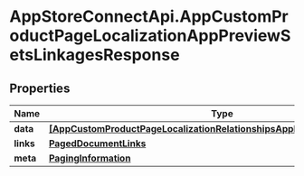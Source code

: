 # AppStoreConnectApi.AppCustomProductPageLocalizationAppPreviewSetsLinkagesResponse

## Properties

Name | Type | Description | Notes
------------ | ------------- | ------------- | -------------
**data** | [**[AppCustomProductPageLocalizationRelationshipsAppPreviewSetsDataInner]**](AppCustomProductPageLocalizationRelationshipsAppPreviewSetsDataInner.md) |  | 
**links** | [**PagedDocumentLinks**](PagedDocumentLinks.md) |  | 
**meta** | [**PagingInformation**](PagingInformation.md) |  | [optional] 


